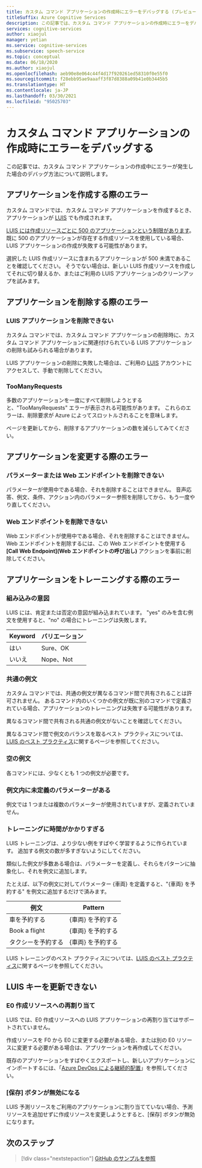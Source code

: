 ```yaml
---
title: カスタム コマンド アプリケーションの作成時にエラーをデバッグする (プレビュー)
titleSuffix: Azure Cognitive Services
description: この記事では、カスタム コマンド アプリケーションの作成時にエラーをデバッグする方法について説明します。
services: cognitive-services
author: xiaojul
manager: yetian
ms.service: cognitive-services
ms.subservice: speech-service
ms.topic: conceptual
ms.date: 06/18/2020
ms.author: xiaojul
ms.openlocfilehash: aeb90e8e064c44f4d17f920261ed58310f0e55f0
ms.sourcegitcommit: f28ebb95ae9aaaff3f87d8388a09b41e0b3445b5
ms.translationtype: HT
ms.contentlocale: ja-JP
ms.lasthandoff: 03/30/2021
ms.locfileid: "95025703"
---
```

# <a name="debug-errors-when-authoring-a-custom-commands-application"></a>カスタム コマンド アプリケーションの作成時にエラーをデバッグする

この記事では、カスタム コマンド アプリケーションの作成中にエラーが発生した場合のデバッグ方法について説明します。 

## <a name="errors-when-creating-an-application"></a>アプリケーションを作成する際のエラー
カスタム コマンドでは、カスタム コマンド アプリケーションを作成するとき、アプリケーションが [LUIS](https://www.luis.ai/) でも作成されます。 

[LUIS には作成リソースごとに 500 のアプリケーションという制限があります](../luis/luis-limits.md)。 既に 500 のアプリケーションが存在する作成リソースを使用している場合、LUIS アプリケーションの作成が失敗する可能性があります。 

選択した LUIS 作成リソースに含まれるアプリケーションが 500 未満であることを確認してください。 そうでない場合は、新しい LUIS 作成リソースを作成してそれに切り替えるか、またはご利用の LUIS アプリケーションのクリーンアップを試みます。  

## <a name="errors-when-deleting-an-application"></a>アプリケーションを削除する際のエラー
### <a name="cant-delete-luis-application"></a>LUIS アプリケーションを削除できない
カスタム コマンドでは、カスタム コマンド アプリケーションの削除時に、カスタム コマンド アプリケーションに関連付けられている LUIS アプリケーションの削除も試みられる場合があります。

LUIS アプリケーションの削除に失敗した場合は、ご利用の [LUIS](https://www.luis.ai/) アカウントにアクセスして、手動で削除してください。

### <a name="toomanyrequests"></a>TooManyRequests
多数のアプリケーションを一度にすべて削除しようとすると、"TooManyRequests" エラーが表示される可能性があります。 これらのエラーは、削除要求が Azure によってスロットルされることを意味します。 

ページを更新してから、削除するアプリケーションの数を減らしてみてください。

## <a name="errors-when-modifying-an-application"></a>アプリケーションを変更する際のエラー

### <a name="cant-delete-a-parameter-or-a-web-endpoint"></a>パラメーターまたは Web エンドポイントを削除できない
パラメーターが使用中である場合、それを削除することはできません。 音声応答、例文、条件、アクション内のパラメーター参照を削除してから、もう一度やり直してください。

### <a name="cant-delete-a-web-endpoint"></a>Web エンドポイントを削除できない
Web エンドポイントが使用中である場合、それを削除することはできません。 Web エンドポイントを削除するには、この Web エンドポイントを使用する **[Call Web Endpoint]\(Web エンドポイントの呼び出し\)** アクションを事前に削除してください。

## <a name="errors-when-training-an-application"></a>アプリケーションをトレーニングする際のエラー
### <a name="built-in-intents"></a>組み込みの意図
LUIS には、肯定または否定の意図が組み込まれています。 "yes" のみを含む例文を使用すると、"no" の場合にトレーニングは失敗します。 

| Keyword | バリエーション | 
| ------- | --------- | 
| はい | Sure、OK |
| いいえ | Nope、Not | 

### <a name="common-sample-sentences"></a>共通の例文
カスタム コマンドでは、共通の例文が異なるコマンド間で共有されることは許可されません。 あるコマンド内のいくつかの例文が既に別のコマンドで定義されている場合、アプリケーションのトレーニングは失敗する可能性があります。 

異なるコマンド間で共有される共通の例文がないことを確認してください。 

異なるコマンド間で例文のバランスを取るベスト プラクティスについては、[LUIS のベスト プラクティス](../luis/luis-concept-best-practices.md)に関するページを参照してください。

### <a name="empty-sample-sentences"></a>空の例文
各コマンドには、少なくとも 1 つの例文が必要です。

### <a name="undefined-parameter-in-sample-sentences"></a>例文内に未定義のパラメーターがある
例文では 1 つまたは複数のパラメーターが使用されていますが、定義されていません。

### <a name="training-takes-too-long"></a>トレーニングに時間がかかりすぎる
LUIS トレーニングは、より少ない例をすばやく学習するように作られています。 追加する例文の数が多すぎないようにしてください。 

類似した例文が多数ある場合は、パラメーターを定義し、それらをパターンに抽象化し、それを例文に追加します。

たとえば、以下の例文に対してパラメーター {車両} を定義すると、"{車両} を予約する" を例文に追加するだけで済みます。

| 例文 | Pattern | 
| ------- | ------- | 
| 車を予約する | {車両} を予約する | 
| Book a flight | {車両} を予約する |
| タクシーを予約する | {車両} を予約する |

LUIS トレーニングのベスト プラクティスについては、[LUIS のベスト プラクティス](../luis/luis-concept-best-practices.md)に関するページを参照してください。

## <a name="cant-update-luis-key"></a>LUIS キーを更新できない
### <a name="reassign-to-e0-authoring-resource"></a>E0 作成リソースへの再割り当て
LUIS では、E0 作成リソースへの LUIS アプリケーションの再割り当てはサポートされていません。

作成リソースを F0 から E0 に変更する必要がある場合、または別の E0 リソースに変更する必要がある場合は、アプリケーションを再作成してください。 

既存のアプリケーションをすばやくエクスポートし、新しいアプリケーションにインポートするには、「[Azure DevOps による継続的配置](./how-to-custom-commands-deploy-cicd.md)」を参照してください。

### <a name="save-button-is-disabled"></a>[保存] ボタンが無効になる
LUIS 予測リソースをご利用のアプリケーションに割り当てていない場合、予測リソースを追加せずに作成リソースを変更しようとすると、[保存] ボタンが無効になります。

## <a name="next-steps"></a>次のステップ

> [!div class="nextstepaction"]
> [GitHub のサンプルを参照](https://aka.ms/speech/cc-samples)